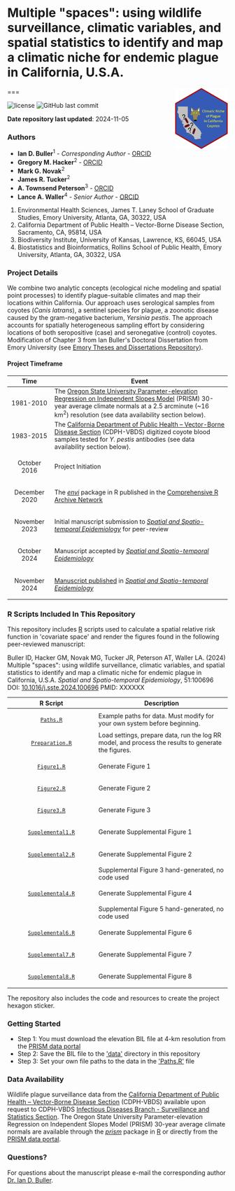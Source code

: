 # Multiple "spaces": using wildlife surveillance, climatic variables, and spatial statistics to identify and map a climatic niche for endemic plague in California, U.S.A.
===
<img src='hex/hex.png' width='120' align='right' />

![license](https://img.shields.io/badge/license-apache-yellow)
![GitHub last commit](https://img.shields.io/github/last-commit/idblr/Plague_Coyote_Climate)

**Date repository last updated**: 2024-11-05

### Authors

* **Ian D. Buller**<sup>1</sup> - *Corresponding Author* - [ORCID](https://orcid.org/0000-0001-9477-8582)
* **Gregory M. Hacker**<sup>2</sup> - [ORCID](https://orcid.org/0000-0001-8925-643X)
* **Mark G. Novak**<sup>2</sup>
* **James R. Tucker**<sup>2</sup>
* **A. Townsend Peterson**<sup>3</sup> - [ORCID](https://orcid.org/0000-0003-0243-2379)
* **Lance A. Waller**<sup>4</sup> - *Senior Author* - [ORCID](https://orcid.org/0000-0001-5002-8886)

1.	Environmental Health Sciences, James T. Laney School of Graduate Studies, Emory University, Atlanta, GA, 30322, USA
2.  California Department of Public Health – Vector-Borne Disease Section, Sacramento, CA, 95814, USA
3.  Biodiversity Institute, University of Kansas, Lawrence, KS, 66045, USA
4.  Biostatistics and Bioinformatics, Rollins School of Public Health, Emory University, Atlanta, GA, 30322, USA

### Project Details

We combine two analytic concepts (ecological niche modeling and spatial point processes) to identify plague-suitable climates and map their locations within California. Our approach uses serological samples from coyotes (*Canis latrans*), a sentinel species for plague, a zoonotic disease caused by the gram-negative bacterium, *Yersinia pestis*. The approach accounts for spatially heterogeneous sampling effort by considering locations of both seropositive (case) and seronegative (control) coyotes. Modification of Chapter 3 from Ian Buller's Doctoral Dissertation from Emory University (see [Emory Theses and Dissertations Repository](https://etd.library.emory.edu/concern/etds/kh04dq776?locale=en)).

#### Project Timeframe

<table>
<colgroup>
<col width='20%' />
<col width='80%' />
</colgroup>
<thead>
<tr class='header'>
<th>Time</th>
<th>Event</th>
</tr>
</thead>
<tbody>
<tr>
<td><p align='center'>1981-2010</p></td>
<td>The <a href='http://prism.oregonstate.edu/'>Oregon State University Parameter-elevation Regression on Independent Slopes Model</a> (PRISM) 30-year average climate normals at a 2.5 arcminute (~16 km<sup>2</sup>) resolution (see data availability section below).</td>
</tr>
<tr>
<td><p align='center'>1983-2015</p></td>
<td>The <a href='https://www.cdph.ca.gov/Programs/CID/DCDC/Pages/VBDS.aspx'>California Department of Public Health – Vector-Borne Disease Section</a> (CDPH-VBDS) digitized coyote blood samples tested for <i>Y. pestis</i> antibodies (see data availability section below).</td>
</tr>
<tr>
<td><p align='center'>October 2016</p></td>
<td>Project Initiation</td>
</tr>
<tr>
<td><p align='center'>December 2020</p></td>
<td>The <a href='https://cran.r-project.org/package=envi'><i>envi</i></a> package in R published in the <a href='https://cran.r-project.org'>Comprehensive R Archive Network</a></td>
</tr>
<tr>
<td><p align='center'>November 2023</p></td>
<td>Initial manuscript submission to <a href='https://www.sciencedirect.com/journal/spatial-and-spatio-temporal-epidemiology'><i>Spatial and Spatio-temporal Epidemiology</i></a> for peer-review</td>
</tr>
<tr>
<td><p align='center'>October 2024</p></td>
<td>Manuscript accepted by <a href='https://www.sciencedirect.com/journal/spatial-and-spatio-temporal-epidemiology'><i>Spatial and Spatio-temporal Epidemiology</i></a></td>
</tr>
<tr>
<td><p align='center'>November 2024</p></td>
<td><a href='https://doi.org/10.1016/j.sste.2024.100696'>Manuscript published</a> in <a href='https://www.sciencedirect.com/journal/spatial-and-spatio-temporal-epidemiology'><i>Spatial and Spatio-temporal Epidemiology</i></a></td>
</tr>
</tbody>
</table>

### R Scripts Included In This Repository

This repository includes [R](https://cran.r-project.org) scripts used to calculate a spatial relative risk function in  'covariate space' and render the figures found in the following peer-reviewed manuscript:

Buller ID, Hacker GM, Novak MG, Tucker JR, Peterson AT, Waller LA. (2024) Multiple "spaces": using wildlife surveillance, climatic variables, and spatial statistics to identify and map a climatic niche for endemic plague in California, U.S.A. *Spatial and Spatio-temporal Epidemiology*, 51:100696 DOI: [10.1016/j.sste.2024.100696](https://doi.org/10.1016/j.sste.2024.100696) PMID: XXXXXX

<table>
<colgroup>
<col width='40%' />
<col width='60%' />
</colgroup>
<thead>
<tr class='header'>
<th>R Script</th>
<th>Description</th>
</tr>
</thead>
<tbody>
<td><p align='center'><a href='code/Paths.R'><code>Paths.R</code></a></p></td>
<td>Example paths for data. Must modify for your own system before beginning.</td>
</tr>
<tr>
<td><p align='center'><a href='code/Preparation.R'><code>Preparation.R</code></a></p></td>
<td>Load settings, prepare data, run the log RR model, and process the results to generate the figures.</td>
</tr>
<tr>
<td><p align='center'><a href='code/Figure1.R'><code>Figure1.R</code></a></p></td>
<td>Generate Figure 1</td>
</tr>
<tr>
<td><p align='center'><a href='code/Figure2.R'><code>Figure2.R</code></a></p></td>
<td>Generate Figure 2</td>
</tr>
<tr>
<td><p align='center'><a href='code/Figure3.R'><code>Figure3.R</code></a></p></td>
<td>Generate Figure 3</td>
</tr>
<tr>
<td><p align='center'><a href='code/Supplemental1.R'><code>Supplemental1.R</code></a></p></td>
<td>Generate Supplemental Figure 1</td>
</tr>
<tr>
<td><p align='center'><a href='code/Supplemental2.R'><code>Supplemental2.R</code></a></p></td>
<td>Generate Supplemental Figure 2</td>
</tr>
<tr>
<td></td>
<td>Supplemental Figure 3 hand-generated, no code used</td>
</tr>
<tr>
<td><p align='center'><a href='code/Supplemental4.R'><code>Supplemental4.R</code></a></p></td>
<td>Generate Supplemental Figure 4</td>
</tr>
<tr>
<td></td>
<td>Supplemental Figure 5 hand-generated, no code used</td>
</tr>
<td><p align='center'><a href='code/Supplemental6.R'><code>Supplemental6.R</code></a></p></td>
<td>Generate Supplemental Figure 6</td>
</tr>
<tr>
<td><p align='center'><a href='code/Supplemental7.R'><code>Supplemental7.R</code></a></p></td>
<td>Generate Supplemental Figure 7</td>
</tr>
<tr>
<td><p align='center'><a href='code/Supplemental8.R'><code>Supplemental8.R</code></a></p></td>
<td>Generate Supplemental Figure 8</td>
</tr>
</tbody>
</table>

The repository also includes the code and resources to create the project hexagon sticker.

### Getting Started

* Step 1: You must download the elevation BIL file at 4-km resolution from the [PRISM data portal](https://www.prism.oregonstate.edu/normals/)
* Step 2: Save the BIL file to the ['data'](data) directory in this repository
* Step 3: Set your own file paths to the data in the ['Paths.R'](code/Paths.R) file

### Data Availability

Wildlife plague surveillance data from the [California Department of Public Health – Vector-Borne Disease Section](https://www.cdph.ca.gov/Programs/CID/DCDC/Pages/VBDS.aspx) (CDPH-VBDS) available upon request to CDPH-VBDS [Infectious Diseases Branch - Surveillance and Statistics Section](https://www.cdph.ca.gov/Programs/CID/DCDC/Pages/SSS.aspx). The Oregon State University Parameter-elevation Regression on Independent Slopes Model (PRISM) 30-year average climate normals are available through the [*prism*](https://cran.r-project.org/package=prism) package in [R](https://cran.r-project.org) or directly from the [PRISM data portal](http://prism.oregonstate.edu/).

### Questions?

For questions about the manuscript please e-mail the corresponding author [Dr. Ian D. Buller](mailto:ian.buller@alumni.emory.edu).

